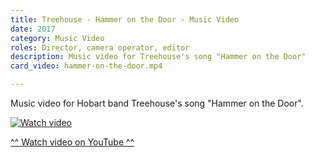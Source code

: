 ```yaml
---
title: Treehouse - Hammer on the Door - Music Video
date: 2017
category: Music Video
roles: Director, camera operator, editor
description: Music video for Treehouse's song "Hammer on the Door"
card_video: hammer-on-the-door.mp4

---
```



Music video for Hobart band Treehouse's song "Hammer on the Door".

<div class="video-link">
    <a href="https://www.youtube.com/watch?v=D6TC2OYHGB4?si=45amM_YM5ll9kfpz" target="_blank">
        <img src="https://img.youtube.com/vi/D6TC2OYHGB4/0.jpg" alt="Watch video">
        <p>^^ Watch video on YouTube ^^</p>
    </a>
</div>